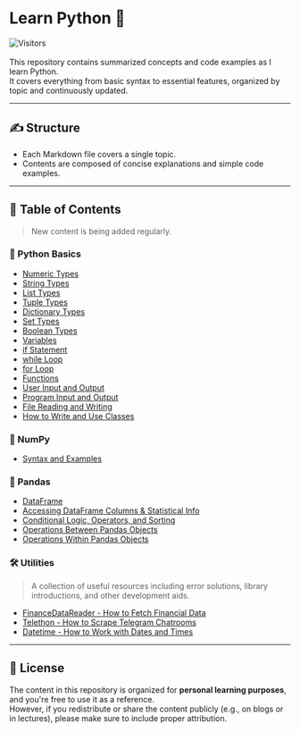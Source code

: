# Learn Python 🐍
![Visitors](https://visitor-badge.laobi.icu/badge?page_id=zenithx31.learn-python-eng)
<br>
<br>
This repository contains summarized concepts and code examples as I learn Python.  
It covers everything from basic syntax to essential features, organized by topic and continuously updated.

---

## ✍️ Structure

- Each Markdown file covers a single topic.
- Contents are composed of concise explanations and simple code examples.

---

## 📂 Table of Contents
> New content is being added regularly.

### 🧮 Python Basics
- [Numeric Types](https://github.com/zenithx31/learn-python-eng/blob/main/bascis/numeric_types.md)  
- [String Types](https://github.com/zenithx31/learn-python-eng/blob/main/bascis/string_types.md)
- [List Types](https://github.com/zenithx31/learn-python-eng/blob/main/bascis/list_types.md)
- [Tuple Types](https://github.com/zenithx31/learn-python-eng/blob/main/bascis/tuple_types.md)
- [Dictionary Types](https://github.com/zenithx31/learn-python-eng/blob/main/bascis/dictionary_types.md)
- [Set Types](https://github.com/zenithx31/learn-python-eng/blob/main/bascis/set_types.md)
- [Boolean Types](https://github.com/zenithx31/learn-python-eng/blob/main/bascis/boolean_types.md)
- [Variables](https://github.com/zenithx31/learn-python-eng/blob/main/bascis/variables.md)
- [if Statement](https://github.com/zenithx31/learn-python-eng/blob/main/bascis/if_statement.md)
- [while Loop](https://github.com/zenithx31/learn-python-eng/blob/main/bascis/while_loop.md)
- [for Loop](https://github.com/zenithx31/learn-python-eng/blob/main/bascis/for_loop.md)
- [Functions](https://github.com/zenithx31/learn-python-eng/blob/main/bascis/functions.md)
- [User Input and Output](https://github.com/zenithx31/learn-python-eng/blob/main/bascis/user_input_output.md)
- [Program Input and Output](https://github.com/zenithx31/learn-python-eng/blob/main/bascis/program_input_output.md)
- [File Reading and Writing](https://github.com/zenithx31/learn-python-eng/blob/main/bascis/file_reading_writing.md)
- [How to Write and Use Classes](https://github.com/zenithx31/learn-python-eng/blob/main/bascis/class_examples.md)

### 📐 NumPy
- [Syntax and Examples](https://github.com/zenithx31/learn-python-eng/blob/main/numpy/syntax_examples.md)

### 🐼 Pandas
- [DataFrame](https://github.com/zenithx31/learn-python-eng/blob/main/pandas/dataframe.md)
- [Accessing DataFrame Columns & Statistical Info](https://github.com/zenithx31/learn-python-eng/blob/main/pandas/accessing_columns_statisticalinfo.md)
- [Conditional Logic, Operators, and Sorting](https://github.com/zenithx31/learn-python-eng/blob/main/pandas/conditional_logic_operators_sorting.md)
- [Operations Between Pandas Objects](https://github.com/zenithx31/learn-python-eng/blob/main/pandas/operations_between_objects.md)
- [Operations Within Pandas Objects](https://github.com/zenithx31/learn-python-eng/blob/main/pandas/operations_within_objects.md)

### 🛠️ Utilities
> A collection of useful resources including error solutions, library introductions, and other development aids.
- [FinanceDataReader - How to Fetch Financial Data](https://github.com/zenithx31/learn-python-eng/blob/main/utilities/financedatareader.md)
- [Telethon - How to Scrape Telegram Chatrooms](https://github.com/zenithx31/learn-python-eng/blob/main/utilities/telethon.md)
- [Datetime - How to Work with Dates and Times](https://github.com/zenithx31/learn-python-eng/blob/main/utilities/datetime.md)

---

## 📎 License

The content in this repository is organized for **personal learning purposes**, and you're free to use it as a reference.<br>
However, if you redistribute or share the content publicly (e.g., on blogs or in lectures), please make sure to include proper attribution.
